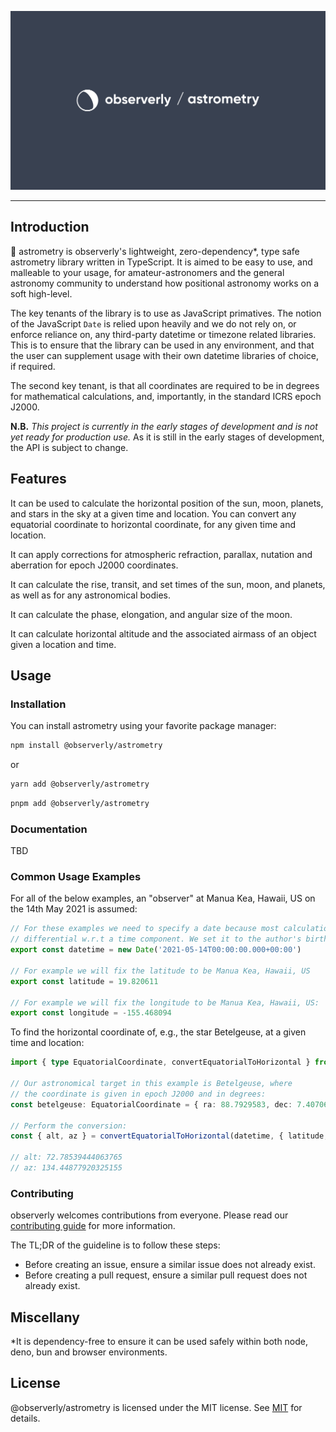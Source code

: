 [![@observerly/astrometry](./.github/assets/banner.png)](https:/observerly.com)

---

## Introduction

🔭 astrometry is observerly's lightweight, zero-dependency\*, type safe astrometry library written in TypeScript. It is aimed to be easy to use, and malleable to your usage, for amateur-astronomers and the general astronomy community to understand how positional astronomy works on a soft high-level.

The key tenants of the library is to use as JavaScript primatives. The notion of the JavaScript `Date` is relied upon heavily and we do not rely on, or enforce reliance on, any third-party datetime or timezone related libraries. This is to ensure that the library can be used in any environment, and that the user can supplement usage with their own datetime libraries of choice, if required.

The second key tenant, is that all coordinates are required to be in degrees for mathematical calculations, and, importantly, in the standard ICRS epoch J2000.

**N.B.** _This project is currently in the early stages of development and is not yet ready for production use._ As it is still in the early stages of development, the API is subject to change.

## Features

It can be used to calculate the horizontal position of the sun, moon, planets, and stars in the sky at a given time and location. You can convert any equatorial coordinate to horizontal coordinate, for any given time and location.

It can apply corrections for atmospheric refraction, parallax, nutation and aberration for epoch J2000 coordinates.

It can calculate the rise, transit, and set times of the sun, moon, and planets, as well as for any astronomical bodies.

It can calculate the phase, elongation, and angular size of the moon.

It can calculate horizontal altitude and the associated airmass of an object given a location and time.

## Usage

### Installation

You can install astrometry using your favorite package manager:

```bash
npm install @observerly/astrometry
```

or

```bash
yarn add @observerly/astrometry
```

```bash
pnpm add @observerly/astrometry
```

### Documentation

TBD

### Common Usage Examples

For all of the below examples, an "observer" at Manua Kea, Hawaii, US on the 14th May 2021 is assumed:

```typescript
// For these examples we need to specify a date because most calculations are
// differential w.r.t a time component. We set it to the author's birthday:
export const datetime = new Date('2021-05-14T00:00:00.000+00:00')

// For example we will fix the latitude to be Manua Kea, Hawaii, US
export const latitude = 19.820611

// For example we will fix the longitude to be Manua Kea, Hawaii, US:
export const longitude = -155.468094
```

To find the horizontal coordinate of, e.g., the star Betelgeuse, at a given time and location:

```typescript
import { type EquatorialCoordinate, convertEquatorialToHorizontal } from '@observerly/astrometry'

// Our astronomical target in this example is Betelgeuse, where
// the coordinate is given in epoch J2000 and in degrees:
const betelgeuse: EquatorialCoordinate = { ra: 88.7929583, dec: 7.4070639 }

// Perform the conversion:
const { alt, az } = convertEquatorialToHorizontal(datetime, { latitude, longitude }, betelgeuse)

// alt: 72.78539444063765
// az: 134.44877920325155
```

### Contributing

observerly welcomes contributions from everyone. Please read our [contributing guide](./CONTRIBUTING.md) for more information.

The TL;DR of the guideline is to follow these steps:

- Before creating an issue, ensure a similar issue does not already exist.
- Before creating a pull request, ensure a similar pull request does not already exist.

## Miscellany

\*It is dependency-free to ensure it can be used safely within both node, deno, bun and browser environments.

## License

@observerly/astrometry is licensed under the MIT license. See [MIT](./LICENSE) for details.
